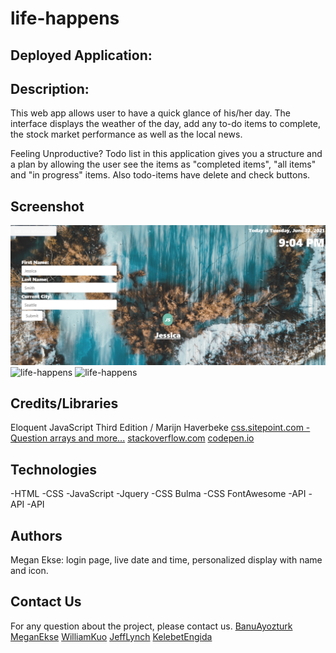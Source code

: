 
# life-happens

## Deployed Application:

## Description: 

This web app allows user to have a quick glance of his/her day. The interface displays the weather of the day, add any to-do items to complete, the stock market performance as well as the local news.

Feeling Unproductive? Todo list in this application gives you a structure and a plan by allowing the user see the items as "completed items", "all items" and "in progress" items. Also todo-items have delete and check buttons. 

## Screenshot

![life-happens](./assets/img/loginScreenshot.png)
![life-happens]()
![life-happens]()

## Credits/Libraries

 Eloquent JavaScript Third Edition / Marijn Haverbeke
 [css.sitepoint.com - Question arrays and more...](https://www.sitepoint.com/simple-javascript-quiz/)
 [stackoverflow.com](https://stackoverflow.com/questions/41703915/how-to-do-local-storage-for-to-do-list)
 [codepen.io](https://codepen.io/ragzor/pen/xGrJrg)

## Technologies
 
 -HTML
 -CSS
 -JavaScript
 -Jquery
 -CSS Bulma
 -CSS FontAwesome
 -API
 -API
 -API

## Authors
Megan Ekse: login page, live date and time, personalized display with name and icon.

## Contact Us

For any question about the project, please contact us.
[BanuAyozturk](mailto:bnyksl@gmail.com)
[MeganEkse](mailto:meganekse@gmail.com)
[WilliamKuo](mailto:)
[JeffLynch](mailto:)
[KelebetEngida](mailto:)
